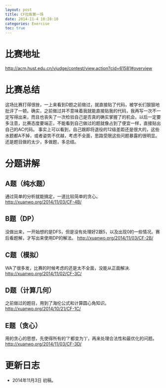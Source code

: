 ```yaml
---
layout: post
title: CF拉练第一场
date: 2014-11-4 10:28:10
categories: Exercise
toc: true
---
```

# 比赛地址
http://acm.hust.edu.cn/vjudge/contest/view.action?cid=61581#overview

# 比赛总结
这场比赛打得很挫，一上来看到D题之前做过，就直接贴了代码，被学长们狠狠地批评了一顿。确实，之前做过并不意味着我就能直接贴我的代码，我再写一次不一定写得出来，而且也丧失了一次检验自己是否真的确实掌握了的机会。以后一定要多注意，比赛态度要端正，不能看到自己做过的题就像占到了便宜一样，直接贴出自己的AC代码。
事实上可以看到，自己跟即将退役的12级差距还是很大的，这些水题都A不掉，或者姿势不优越，考虑不全面，思路受限这些问题暴露的很明显。还是题目做的太少，多做题，多总结。

# 分题讲解
## A题（纯水题）
通过简单的分析就能搞定，一道比较简单的贪心。
http://xuanwo.org/2014/11/03/CF-4B/


## B题（DP）
没做出来，一开始想的是DFS，但是没有处理好2跟5，以及出现0的一些情况。赛后看题解，才写出来使用DP的解法。
http://xuanwo.org/2014/11/03/CF-2B/

## C题（模拟）
WA了很多发，比赛的时候考虑的还是太不全面，没能从正面解决.
http://xuanwo.org/2014/11/02/CF-3C/

## D题（计算几何）
之前做过的题目，用到了海伦公式和计算圆心角知识。
http://xuanwo.org/2014/10/21/CF-1C/

## E题（贪心）
用的贪心的思想，先使得所有的'?'都变为')'，再来处理合法性和最优化的问题。
http://xuanwo.org/2014/11/03/CF-3D/


# 更新日志
- 2014年11月3日 初稿。